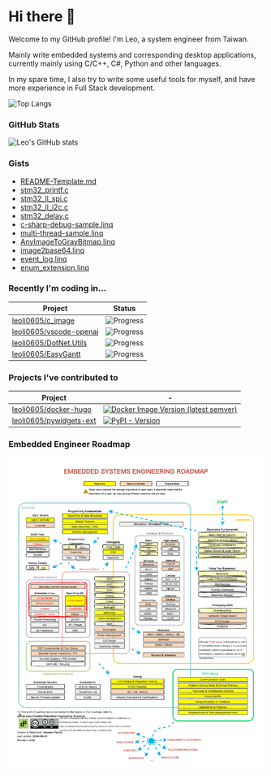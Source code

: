 # Hi there 👋

Welcome to my GitHub profile! I'm Leo, a system engineer from Taiwan.

Mainly write embedded systems and corresponding desktop applications, currently mainly using C/C++, C#, Python and other languages.

In my spare time, I also try to write some useful tools for myself, and have more experience in Full Stack development.

![Top Langs](https://github-readme-stats.vercel.app/api/top-langs/?username=leoli0605&show_icons=true&theme=radical)

### GitHub Stats

![Leo's GitHub stats](https://github-readme-stats.vercel.app/api?username=leoli0605&show_icons=true&theme=radical)

### Gists

<!-- GISTS_START -->

- [README-Template.md](https://gist.github.com/leoli0605/7c597db4319a12eabfc1414d96dfb847)
- [stm32_printf.c](https://gist.github.com/leoli0605/ecf9f9b615e2e2259e16da496b2b3704)
- [stm32_ll_spi.c](https://gist.github.com/leoli0605/dbff21c2e5db943b1e5329b4db71e580)
- [stm32_ll_i2c.c](https://gist.github.com/leoli0605/7dfe8a41870c9c15201715aafaf3d669)
- [stm32_delay.c](https://gist.github.com/leoli0605/ff91652675acb93e4990ab4909e49be5)
- [c-sharp-debug-sample.linq](https://gist.github.com/leoli0605/a953348cd56c2e4c467b231ce6f715a4)
- [multi-thread-sample.linq](https://gist.github.com/leoli0605/2a6bf8b652bac790c801f0c99e13cac0)
- [AnyImageToGrayBitmap.linq](https://gist.github.com/leoli0605/a369aeb6dee7fbba7ede0f590b71b7ec)
- [image2base64.linq](https://gist.github.com/leoli0605/662dd486d24f47089a26b7dbd8a465ad)
- [event_log.linq](https://gist.github.com/leoli0605/1fccc6d5fc9fe7804ef6f735da2ed550)
- [enum_extension.linq](https://gist.github.com/leoli0605/67ab7ec61bf7fb8510eec7be6fbf0c6a)
<!-- GISTS_END -->

### Recently I'm coding in...

| Project                                                               | Status                                                 |
| --------------------------------------------------------------------- | ------------------------------------------------------ |
| [leoli0605/c_image](https://github.com/leoli0605/c_image)             | ![Progress](https://progress-bar.dev/1/?title=ongoing) |
| [leoli0605/vscode-openai](https://github.com/leoli0605/vscode-openai) | ![Progress](https://progress-bar.dev/0/?title=todo)    |
| [leoli0605/DotNet.Utils](https://github.com/leoli0605/DotNet.Utils)   | ![Progress](https://progress-bar.dev/0/?title=todo)    |
| [leoli0605/EasyGantt](https://github.com/leoli0605/EasyGantt)         | ![Progress](https://progress-bar.dev/0/?title=todo)    |

### Projects I've contributed to

| Project                                                               | -                                                                                                                                                  |
| --------------------------------------------------------------------- | -------------------------------------------------------------------------------------------------------------------------------------------------- |
| [leoli0605/docker-hugo](https://github.com/leoli0605/docker-hugo)     | [![Docker Image Version (latest semver)](https://img.shields.io/docker/v/jafee201153/hugo?sort=semver)](https://hub.docker.com/r/jafee201153/hugo) |
| [leoli0605/pywidgets-ext](https://github.com/leoli0605/pywidgets-ext) | [![PyPI - Version](https://img.shields.io/pypi/v/pywidgets-ext)](https://pypi.org/project/pywidgets-ext/)                                          |

### Embedded Engineer Roadmap

[![Embedded Engineer Roadmap](./assets/Embedded-Engineering-Roadmap.drawio.png)](https://github.com/m3y54m/Embedded-Engineering-Roadmap)

